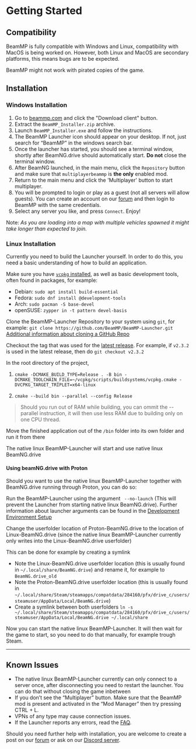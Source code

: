 # Getting Started

## **Compatibility**

BeamMP is fully compatible with Windows and Linux, compatibility with MacOS is being worked on.
However, both Linux and MacOS are secondary platforms, this means bugs are to be expected.

BeamMP might not work with pirated copies of the game.

## **Installation**

### **Windows Installation**
1. Go to [beammp.com](https://beammp.com/) and click the "Download client" button.
2. Extract the `BeamMP_Installer.zip` archive.
3. Launch `BeamMP_Installer.exe` and follow the instructions.
4. The BeamMP Launcher icon should appear on your desktop. If not, just search for “BeamMP” in the windows search bar.
5. Once the launcher has started, you should see a terminal window, shortly after BeamNG.drive should automatically start. **Do not** close the terminal window.
6. After BeamNG launched, in the main menu, click the `Repository` button and make sure that `multiplayerbeammp` is **the only** enabled mod.
7. Return to the main menu and click the 'Multiplayer' button to start multiplayer.
8. You will be prompted to login or play as a guest (not all servers will allow guests). You can create an account on our [forum](https://forum.beammp.com) and then login to BeamMP with the same credentials.
9. Select any server you like, and press `Connect`. Enjoy!

Note: _As you are loading into a map with multiple vehicles spawned it might take longer than expected to join._

### **Linux Installation**

Currently you need to build the Launcher yourself.
In order to do this, you need a basic understanding of how to build an application.

Make sure you have [`vcpkg` installed](https://learn.microsoft.com/en-us/vcpkg/get_started/get-started?pivots=shell-bash#1---set-up-vcpkg), as well as basic development tools, often found in packages, for example:

- Debian: `sudo apt install build-essential`
- Fedora: `sudo dnf install @development-tools`
- Arch: `sudo pacman -S base-devel`
- openSUSE: `zypper in -t pattern devel-basis`

Clone the BeamMP-Launcher Repository to your system using `git`, for example:
`git clone https://github.com/BeamMP/BeamMP-Launcher.git`
[Additional information about cloning a GitHub Repo](https://docs.github.com/en/repositories/creating-and-managing-repositories/cloning-a-repository)

Checkout the tag that was used for the [latest release](https://github.com/BeamMP/BeamMP-Launcher/releases/latest). For example, if `v2.3.2` is used in the latest release, then do `git checkout v2.3.2`

In the root directory of the project,

1. `cmake -DCMAKE_BUILD_TYPE=Release . -B bin -DCMAKE_TOOLCHAIN_FILE=~/vcpkg/scripts/buildsystems/vcpkg.cmake -DVCPKG_TARGET_TRIPLET=x64-linux`

2. `cmake --build bin --parallel --config Release`

> Should you run out of RAM while building, you can ommit the --parallel instruction, it will then use less RAM due to building only on one CPU thread.

Move the finished application out of the `/bin` folder into its own folder and run it from there

The native linux BeamMP-Launcher will start and use native linux BeamNG.drive

#### **Using beamNG.drive with Proton**

Should you want to use the native linux BeamMP-Launcher together with BeamNG.drive running through Proton, you can do so:

Run the BeamMP-Launcher using the argument ` --no-launch` (This will prevent the Launcher from starting native linux BeamNG.drive). Further information about launcher arguments can be found in the [Development Environment Setup](../guides/beammp-dev/beammp-dev.md)

Change the userfolder location of Proton-BeamNG.drive to the location of Linux-BeamNG.drive (since the native linux BeamMP-Launcher currently only writes into the Linux-BeamNG.drive userfolder)

This can be done for example by creating a symlink

- Note the Linux-BeamNG.drive userfolder location (this is usually found in `~/.local/share/BeamNG.drive`) and rename it, for example to `BeamNG.drive_old`
- Note the Proton-BeamNG.drive userfolder location (this is usually found in `~/.local/share/Steam/steamapps/compatdata/284160/pfx/drive_c/users/steamuser/AppData/Local/BeamNG.drive`)
- Create a symlink between both userfolders `ln -s ~/.local/share/Steam/steamapps/compatdata/284160/pfx/drive_c/users/steamuser/AppData/Local/BeamNG.drive ~/.local/share`

Now you can start the native linux BeamMP-Launcher. It will then wait for the game to start, so you need to do that manually, for example trough Steam.

---

## **Known Issues**
- The native linux BeamMP-Launcher currently can only connect to a server once, after disconnecting you need to restart the launcher. You can do that without closing the game inbetween
- If you don’t see the “Multiplayer” button. Make sure that the BeamMP mod is present and activated in the “Mod Manager” then try pressing CTRL + L.
- VPNs of any type may cause connection issues.
- If the Launcher reports any errors, read the [FAQ](https://forum.beammp.com/c/faq/35).

Should you need further help with installation, you are welcome to create a post on our [forum](https://forum.beammp.com) or ask on our [Discord server](https://discord.gg/beammp).
